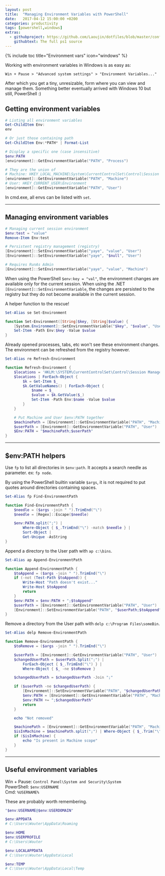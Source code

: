 ```yaml
---
layout: post
title:  "Managing Environment Variables with PowerShell"
date:   2017-04-12 15:00:00 +0200
categories: productivity
tags: [powershell,windows]
extras:
  - githubproject: https://github.com/Laoujin/dotfiles/blob/master/config/shells/PowerShell/envpath.ps1
    githubtext: The full ps1 source
---
```


{% include toc title="Environment vars" icon="windows" %}

Working with environment variables in Windows is as easy as:  
```
Win + Pause > "Advanced system settings" > "Environment Variables..."
```
After which you get a tiny, unresizable, form where you can view and manage them.
Something better eventually arrived with Windows 10 but still, PowerShell :)

<!--more-->

Getting environment variables
-----------------------------

```powershell
# Listing all environment variables
Get-ChildItem Env:
env

# Or just those containing path
Get-ChildItem Env:*PATH* | Format-List

# Display a specific one (case insensitive)
$env:PATH
[environment]::GetEnvironmentVariable("PATH", "Process")

# They are the union of
# Machine: HKEY_LOCAL_MACHINE\System\CurrentControlSet\Control\Session Manager\Environment
[environment]::GetEnvironmentVariable("PATH", "Machine")
# User: HKEY_CURRENT_USER\Environment
[environment]::GetEnvironmentVariable("PATH", "User")
```

In cmd.exe, all envs can be listed with `set`.


* * *


Managing environment variables
------------------------------

```powershell
# Managing current session environment
$env:test = "value"
Remove-Item Env:test

# Persistent registry management (registry)
[Environment]::SetEnvironmentVariable("yaye", "value", "User")
[Environment]::SetEnvironmentVariable("yaye", "$null", "User")

# Requires RunAs Admin
[Environment]::SetEnvironmentVariable("yaye", "value", "Machine")
```

When using the PowerShell `$env:key = "val"`, the environment changes are available only for the current session.
When using the .NET `[Environment]::SetEnvironmentVariable`, the changes are persisted to the registry
but they do not become available in the current session.

A helper function to the rescue!

```powershell
Set-Alias se Set-Environment

function Set-Environment([String]$key, [String]$value) {
	[System.Environment]::SetEnvironmentVariable("$key", "$value", "User")
	Set-Item -Path Env:$key -Value $value
}
```

Already opened processes, tabs, etc won't see these environment changes.
The environment can be refreshed from the registry however.

```powershell
Set-Alias re Refresh-Environment

function Refresh-Environment {
	$locations = 'HKLM:\SYSTEM\CurrentControlSet\Control\Session Manager\Environment', 'HKCU:\Environment'
	$locations | ForEach-Object {
		$k = Get-Item $_
		$k.GetValueNames() | ForEach-Object {
			$name = $_
			$value = $k.GetValue($_)
			Set-Item -Path Env:$name -Value $value
		}
	}

	# Put Machine and User $env:PATH together
	$machinePath = [Environment]::GetEnvironmentVariable("PATH", "Machine")
	$userPath = [Environment]::GetEnvironmentVariable("PATH", "User")
	$Env:PATH = "$machinePath;$userPath"
}
```


* * *


$env:PATH helpers
-----------------

Use `fp` to list all directories in `$env:path`.
It accepts a search needle as parameter. ex: `fp node`.

By using the PowerShell builtin variable `$args`, it is not required to
put quotes around directories containing spaces.

```powershell
Set-Alias fp Find-EnvironmentPath

function Find-EnvironmentPath {
	$needle = ($args -join " ").TrimEnd("\")
	$needle = [Regex]::Escape($needle)

	$env:PATH.split(";") |
		Where-Object { $_.TrimEnd("\") -match $needle } |
		Sort-Object |
		Get-Unique -AsString
}
```

Append a directory to the User path with `ap c:\bins`.

```powershell
Set-Alias ap Append-EnvironmentPath

function Append-EnvironmentPath {
	$toAppend = ($args -join " ").TrimEnd("\")
	if (-not (Test-Path $toAppend)) {
		Write-Host "Path doesn't exist..."
		Write-Host $toAppend
		return
	}
	$env:PATH = $env:PATH + ";$toAppend"
	$userPath = [Environment]::GetEnvironmentVariable("PATH", "User")
	[Environment]::SetEnvironmentVariable("PATH", "$userPath;$toAppend", "User")
}
```

Remove a directory from the User path with `delp c:\Program Files\someBin`.

```powershell
Set-Alias delp Remove-EnvironmentPath

function Remove-EnvironmentPath {
	$toRemove = ($args -join " ").TrimEnd("\")

	$userPath = [Environment]::GetEnvironmentVariable("PATH", "User")
	$changedUserPath = $userPath.Split(";") |
		ForEach-Object { $_.TrimEnd("\") } |
		Where-Object { $_ -ne $toRemove }

	$changedUserPath = $changedUserPath -Join ";"

	if ($userPath -ne $changedUserPath) {
		[Environment]::SetEnvironmentVariable("PATH", "$changedUserPath", "User")
		$env:PATH = [Environment]::GetEnvironmentVariable("PATH", "Machine")
		$env:PATH += ";$changedUserPath"
		return
	}

	echo "Not removed"

	$machinePath = [Environment]::GetEnvironmentVariable("PATH", "Machine")
	$isInMachine = $machinePath.split(";") | Where-Object { $_.Trim("\") -eq $toRemove }
	if ($isInMachine) {
		echo "Is present in Machine scope"
	}
}
```


* * *


Useful environment variables
----------------------------

Win + Pause: `Control Panel\System and Security\System`  
PowerShell: `$env:USERNAME`  
Cmd: `%USERNAME%`  

These are probably worth remembering.

```powershell
"$env:USERNAME@$env:USERDOMAIN"

$env:APPDATA
# C:\Users\Wouter\AppData\Roaming

$env:HOME
$env:USERPROFILE
# C:\Users\Wouter

$env:LOCALAPPDATA
# C:\Users\Wouter\AppData\Local

$env:TEMP
# C:\Users\Wouter\AppData\Local\Temp
```
